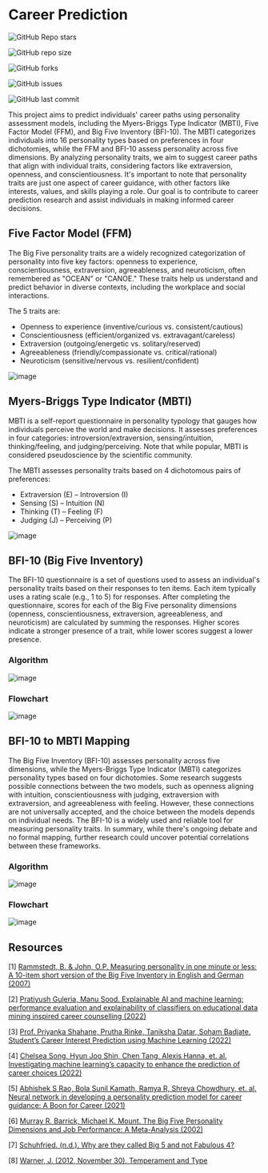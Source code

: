 # Career Prediction

![GitHub Repo stars](https://img.shields.io/github/stars/sleepy-coder-101/Career-Prediction?logo=Apache%20Spark&style=for-the-badge)

![GitHub repo size](https://img.shields.io/github/repo-size/sleepy-coder-101/Career-Prediction?logo=Files&style=for-the-badge)  

![GitHub forks](https://img.shields.io/github/forks/sleepy-coder-101/Career-Prediction?logo=Fork&style=for-the-badge)

![GitHub issues](https://img.shields.io/github/issues/sleepy-coder-101/Career-Prediction?logo=Issue&style=for-the-badge)

![GitHub last commit](https://img.shields.io/github/last-commit/sleepy-coder-101/Career-Prediction?logo=GitHub&style=for-the-badge)

This project aims to predict individuals' career paths using personality assessment models, including the Myers-Briggs Type Indicator (MBTI), Five Factor Model (FFM), and Big Five Inventory (BFI-10). The MBTI categorizes individuals into 16 personality types based on preferences in four dichotomies, while the FFM and BFI-10 assess personality across five dimensions. By analyzing personality traits, we aim to suggest career paths that align with individual traits, considering factors like extraversion, openness, and conscientiousness. It's important to note that personality traits are just one aspect of career guidance, with other factors like interests, values, and skills playing a role. Our goal is to contribute to career prediction research and assist individuals in making informed career decisions.

## Five Factor Model (FFM)

The Big Five personality traits are a widely recognized categorization of personality into five key factors: openness to experience, conscientiousness, extraversion, agreeableness, and neuroticism, often remembered as "OCEAN" or "CANOE." These traits help us understand and predict behavior in diverse contexts, including the workplace and social interactions.

The 5 traits are:

* Openness to experience (inventive/curious vs. consistent/cautious)
* Conscientiousness (efficient/organized vs. extravagant/careless)
* Extraversion (outgoing/energetic vs. solitary/reserved)
* Agreeableness (friendly/compassionate vs. critical/rational)
* Neuroticism (sensitive/nervous vs. resilient/confident)

![image](https://github.com/Phirat-Passi/Career-Prediction-using-ML/assets/67471222/1ebff5a7-2019-4b1c-b7eb-39bbad634e94)

## Myers-Briggs Type Indicator (MBTI) 

MBTI is a self-report questionnaire in personality typology that gauges how individuals perceive the world and make decisions. It assesses preferences in four categories: introversion/extraversion, sensing/intuition, thinking/feeling, and judging/perceiving. Note that while popular, MBTI is considered pseudoscience by the scientific community.

The MBTI assesses personality traits based on 4 dichotomous pairs of preferences:

*	Extraversion (E) – Introversion (I)
*	Sensing (S) – Intuition (N)
*	Thinking (T) – Feeling (F)
*	Judging (J) – Perceiving (P)

![image](https://github.com/Phirat-Passi/Career-Prediction-using-ML/assets/67471222/2143c68e-4f4c-4796-bb25-8344bb567dcc)

## BFI-10 (Big Five Inventory) 

The BFI-10 questionnaire is a set of questions used to assess an individual's personality traits based on their responses to ten items. Each item typically uses a rating scale (e.g., 1 to 5) for responses. After completing the questionnaire, scores for each of the Big Five personality dimensions (openness, conscientiousness, extraversion, agreeableness, and neuroticism) are calculated by summing the responses. Higher scores indicate a stronger presence of a trait, while lower scores suggest a lower presence.

### Algorithm
![image](https://github.com/Phirat-Passi/Career-Prediction-using-ML/assets/67471222/fe85d71f-4a0d-4652-bf10-a97992b070d8)

### Flowchart 
![image](https://github.com/Phirat-Passi/Career-Prediction-using-ML/assets/67471222/b8c08513-11b3-4c91-9fd8-c1acb67b72a3)

## BFI-10 to MBTI Mapping 

The Big Five Inventory (BFI-10) assesses personality across five dimensions, while the Myers-Briggs Type Indicator (MBTI) categorizes personality types based on four dichotomies. Some research suggests possible connections between the two models, such as openness aligning with intuition, conscientiousness with judging, extraversion with extraversion, and agreeableness with feeling. However, these connections are not universally accepted, and the choice between the models depends on individual needs. The BFI-10 is a widely used and reliable tool for measuring personality traits. In summary, while there's ongoing debate and no formal mapping, further research could uncover potential correlations between these frameworks.

### Algorithm 
![image](https://github.com/Phirat-Passi/Career-Prediction-using-ML/assets/67471222/b07e05f9-2c49-4374-8815-fd98a3554aa1)

### Flowchart
![image](https://github.com/Phirat-Passi/Career-Prediction-using-ML/assets/67471222/4b5085d5-3127-4e75-8c1d-dbe0d7986293)

## Resources

[1] [Rammstedt, B. & John, O.P. Measuring personality in one minute or less: A 10-item short version of the Big Five Inventory in English and German (2007)](https://www.sciencedirect.com/science/article/abs/pii/S0092656606000195)

[2] [Pratiyush Guleria, Manu Sood. Explainable AI and machine learning: performance evaluation and explainability of classifiers on educational data mining inspired career counselling (2022)](https://link.springer.com/article/10.1007/s10639-022-11221-2)

[3] [Prof. Priyanka Shahane, Prutha Rinke, Taniksha Datar, Soham Badjate. Student’s Career Interest Prediction using Machine Learning (2022)](https://www.irjet.net/archives/V9/i11/IRJET-V9I1175.pdf)

[4] [Chelsea Song, Hyun Joo Shin, Chen Tang, Alexis Hanna, et. al. Investigating machine learning’s capacity to enhance the prediction of career choices (2022)](https://onlinelibrary.wiley.com/doi/full/10.1111/peps.12529)

[5] [Abhishek S Rao, Bola Sunil Kamath, Ramya R, Shreya Chowdhury, et. al. Neural network in developing a personality prediction model for career guidance: A Boon for Career (2021)](https://www.researchgate.net/publication/341592047_Use_of_Artificial_Neural_Network_in_Developing_a_Personality_Prediction_Model_for_Career_Guidance_A_Boon_for_Career_Counselors)

[6] [Murray R. Barrick, Michael K. Mount. The Big Five Personality Dimensions and Job Performance: A Meta-Analysis (2002)](https://www.researchgate.net/publication/47739408_The_Big_Five_Personality_Dimensions_and_Job_Performance)

[7] [Schuhfried. (n.d.). Why are they called Big 5 and not Fabulous 4?](https://www.schuhfried.com/en-blog/big-5/ (Accessed on April 28, 2023))

[8] [Warner, J. (2012, November 30). Temperament and Type](https://blog.readytomanage.com/is-type-and-temperament-the-same/ (Accessed on April 28, 2023))









